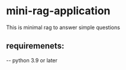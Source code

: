 # mini-rag-application

This is minimal rag to answer simple questions

## requiremenets:

-- python 3.9 or later

